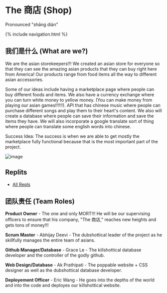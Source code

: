 
# The 商店 (Shop)

Pronounced "shāng diàn"

{% include navigation.html %}

## 我们是什么 (What are we?)

We are the asian storekeepers!!! We created an asian store for everyone so that they can see the amazing asian products that they can buy right here from America! Our products range from food items all the way to different asian accessories.

Some of our ideas include having a marketplace page where people can buy different foods and items. We also have a currency exchange where you can turn white money to yellow money. (You can make money from playing our asian games!!!!!!). API that has chinese music where people can purchase different songs and play them to their heart's content. We also will create a database where people can save their information and save the items they have. We will also incorporate a google translate sort of thing where people can translate some english words into chinese. 


Success Idea: The success is when we are able to get mostly the marketplace fully functional because that is the most important part of the project. 

![image](https://user-images.githubusercontent.com/73254122/159048628-7dd1e36f-8873-43bc-8058-16267f4215d9.png)

## Replits
- [All Repls](replit.html)

## 团队责任 (Team Roles) 

**Product Owner** - The one and only MORT!!! He will be our supervising officers to ensure that his company, "The 商店," reaches new heights and gets tons of money!!!

**Scrum Master** - Abhijay Deevi - The dubshottical leader of the project as he skillfully manages the entire team of asians. 

**Github Manager/Database** - Grace Le - The killshottical database developer and the controller of the godly github.

**Web Design/Database** - Ak Prathipati - The poppable website + CSS designer as well as the dubshottical database developer. 

**Deployement Officer** - Eric Wang - He goes into the depths of the world and into the code and deployes our killshottical website.


